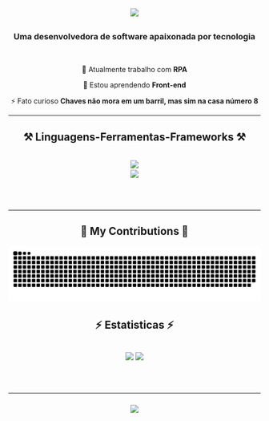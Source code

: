 <h1 align="center">
    <img src="https://readme-typing-svg.herokuapp.com/?font=Righteous&size=35&center=true&vCenter=true&width=500&height=70&duration=4000&lines=Olá!+!+👋;+Eu+sou+Rebeca+Paulino!;" />
</h1>

<h3 align="center">Uma desenvolvedora de software apaixonada por tecnologia</h3>

<br/>

<div align="center">
 
 🔭 Atualmente trabalho com **RPA**
 
 🌱 Estou aprendendo **Front-end**

 ⚡ Fato curioso **Chaves não mora em um barril, mas sim na casa número 8**
 
 </div>

<hr/>
 
<h2 align="center">⚒️ Linguagens-Ferramentas-Frameworks ⚒️</h2>
<br/>
<div align="center">
    <img src="https://skillicons.dev/icons?i=github,python,javascript" /><br>
    <img src="https://skillicons.dev/icons?i=mysql,html,css,vscode,figma,git" />
</div>
  
  ##
 
<br/>
<hr/>

<div align="center">
  <h2>🐍 My Contributions 🐍</h2>

![Snake animation](https://github.com/rebecapaulino/rebecapaulino/blob/output/github-contribution-grid-snake-dark.svg)
</div>

<h2 align="center">⚡ Estatisticas ⚡</h2>
<br>
<div align=center>
  <img height="180em" src="https://github-readme-stats.vercel.app/api?username=rebecapaulino&show_icons=true&theme=tokyonight&include_all_commits-true&count_private=true"/>
<img height="180em" src="https://github-readme-stats.vercel.app/api/top-langs/?username=rebecapaulino&layout=compact&langs_count-16&theme=tokyonight"/>
  <br/>
</div>

<br/><br/>
<hr/>

<h3 align="center">
    <img src="https://readme-typing-svg.herokuapp.com/?font=Righteous&size=25&center=true&vCenter=true&width=500&height=70&duration=4000&lines=Obrigada+pela+visita!+✌️;+Mande-me+uma+mensagem+no+Linkedin!+:);">
</h3>

<br/>
